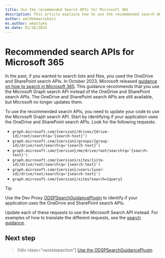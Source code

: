 ```yaml
---
title: Use the recommended Search APIs for Microsoft 365
description: This article explains how to use the recommended search APIs for Microsoft 365.
author: waldekmastykarz
ms.author: wmastyka
ms.date: 01/26/2024
---
```


# Recommended search APIs for Microsoft 365

In the past, if you wanted to search lists and files, you used the OneDrive and SharePoint search APIs. In October 2023, Microsoft released [guidance on how to search in Microsoft 365](https://devblogs.microsoft.com/microsoft365dev/transition-to-microsoft-graph-search-endpoint-for-onedrive-and-sharepoint/). This guidance recommends that you use the Microsoft Graph search API instead of the OneDrive and SharePoint search APIs. The OneDrive and SharePoint search APIs are still available, but Microsoft no longer updates them.

To use the recommended search APIs, you need to update your code to use the Microsoft Graph search API. Start by identifying if your application uses the OneDrive and SharePoint search APIs. Look for the following requests:

- `graph.microsoft.com/{version}/drives/{drive-id}/root/search(q='{search-text}')`
- `graph.microsoft.com/{version}/groups/{group-id}/drive/root/search(q='{search-text}')`
- `graph.microsoft.com/{version}/me/drive/root/search(q='{search-text}')`
- `graph.microsoft.com/{version}/sites/{site-id}/drive/root/search(q='{search-text}')`
- `graph.microsoft.com/{version}/users/{user-id}/drive/root/search(q='{search-text}')`
- `graph.microsoft.com/{version}/sites?search={query}`

> [!TIP]
> Use the Dev Proxy [ODSPSearchGuidancePlugin](../technical-reference/odspsearchguidanceplugin.md) to identify if your application uses the OneDrive and SharePoint search APIs.

Update each of these requests to use the Microsoft Search API instead. For examples of how to translate the different requests, see the [search guidance](https://devblogs.microsoft.com/microsoft365dev/transition-to-microsoft-graph-search-endpoint-for-onedrive-and-sharepoint/).

## Next step

> [!div class="nextstepaction"]
> [Use the ODSPSearchGuidancePlugin](../technical-reference/odspsearchguidanceplugin.md)
